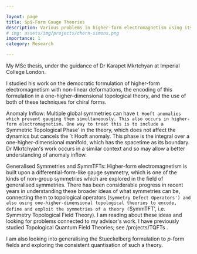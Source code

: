 ```yaml
---

layout: page
title: $p$-Form Gauge Theories
description: Various problems in higher-form electromagnetism using its democratic formulation.
# img: assets/img/projects/chern-simons.png
importance: 1
category: Research

---
```


My MSc thesis, under the guidance of Dr Karapet Mkrtchyan at Imperial College London.

I studied his work on the democratic formulation of higher-form electromagnetism with non-linear deformations, the encoding of this formulation in a one-higher-dimensional topological theory, and the use of both of these techniques for chiral forms.

Anomaly Inflow: Multiple global symmetries can have `t Hooft anomalies which prevent gauging them simultaneously. This also occurs in higher-form electromagnetism. One way to treat this is to include a `Symmetric Topological Phase' in the theory, which does not affect the dynamics but cancels the `t Hooft anomaly. This phase is the integral over a one-higher-dimensional manifold, which has the spacetime as its boundary. Dr Mkrtchyan's work occurs in a similar context and so may allow a better understanding of anomaly inflow.

Generalised Symmetries and SymmTFTs: Higher-form electromagnetism is built upon a differential-form-like gauge symmetry, which is one of the kinds of non-group symmetries which are explored in the field of generalised symmetries. There has been considerable progress in recent years in understanding these broader ideas of what symmetries can be, connecting them to topological operators (`Symmetry Defect Operators') and also using one-higher-dimensional topological theories to encode, define and exploit the symmetries of a theory (`SymmTFT', i.e. Symmetry Topological Field Theory). I am reading about these ideas and looking for problems connected to my advisor's work. I have previously studied Topological Quantum Field Theories; see /projects/TQFTs .

I am also looking into generalising the Stueckelberg formulation to $p$-form fields and exploring the consistent quantisation of such a theory.
